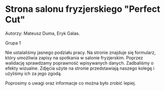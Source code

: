 # Strona salonu fryzjerskiego "Perfect Cut"

Autorzy: Mateusz Duma, Eryk Galas.

Grupa 1

Nie ustalaliśmy jasnego podziału pracy.
Na stronie znajduje się formularz, który umożliwia zapisy na spotkania w salonie fryzjerskim.
Poprzez walidację sprawdzamy poprawność wpisywanych danych.
Zadbaliśmy o efekty wizualne.
Zdjęcia użyte na stronie przedstawiają naszego kolegę i użyliśmy ich za jego zgodą.


Poprosimy o uwagi oraz informacje co można było zrobić lepiej.

